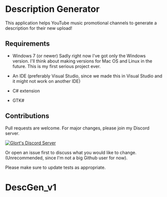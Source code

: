 # Description Generator

This application helps YouTube music promotional channels to generate a description for their new upload!

## Requirements

- Windows 7 (or newer)
  Sadly right now I've got only the Windows version. I'll think about making versions for Mac OS and Linux in the future. This is my first serious project ever.

- An IDE (preferably Visual Studio, since we made this in Visual Studio and it might not work on another IDE)

- C# extension

- GTK#

## Contributions

Pull requests are welcome. For major changes, please join my Discord server.

[![Glort's Discord Server](https://invidget.switchblade.xyz/TRWRhbJp6W)](https://discord.gg/TRWRhbJp6W)

Or open an issue first to discuss what you would like to change. (Unrecommended, since I'm not a big Github user for now).

Please make sure to update tests as appropriate.
# DescGen_v1
